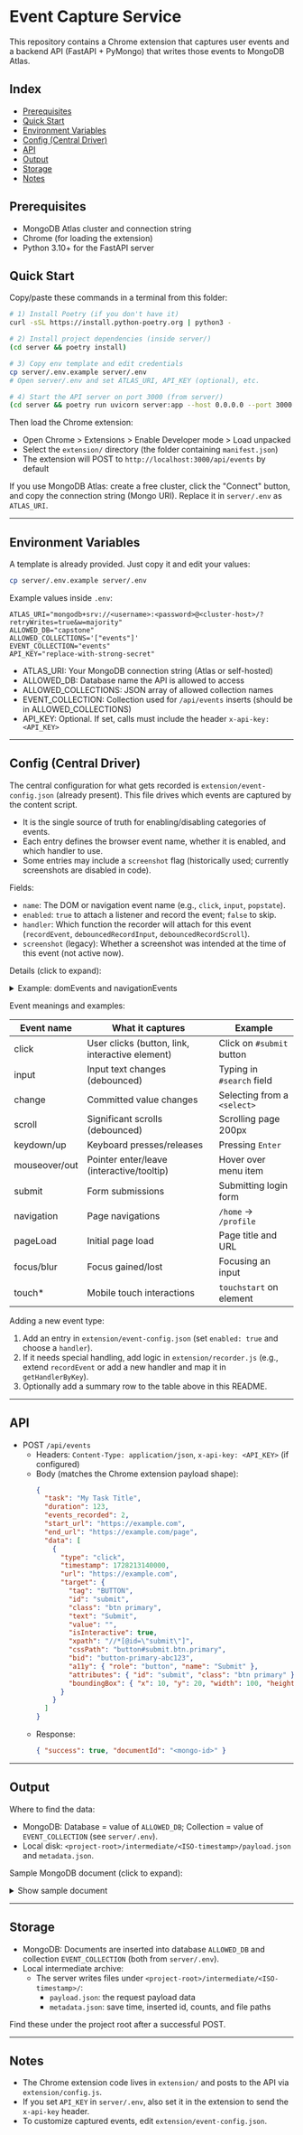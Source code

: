 # Event Capture Service

This repository contains a Chrome extension that captures user events and a backend API (FastAPI + PyMongo) that writes those events to MongoDB Atlas.

## Index
- [Prerequisites](#prerequisites)
- [Quick Start](#quick-start)
- [Environment Variables](#environment-variables)
- [Config (Central Driver)](#config-central-driver)
- [API](#api)
- [Output](#output)
- [Storage](#storage)
- [Notes](#notes)

## Prerequisites

- MongoDB Atlas cluster and connection string
- Chrome (for loading the extension)
- Python 3.10+ for the FastAPI server

## Quick Start

Copy/paste these commands in a terminal from this folder:

```bash
# 1) Install Poetry (if you don't have it)
curl -sSL https://install.python-poetry.org | python3 -

# 2) Install project dependencies (inside server/)
(cd server && poetry install)

# 3) Copy env template and edit credentials
cp server/.env.example server/.env
# Open server/.env and set ATLAS_URI, API_KEY (optional), etc.

# 4) Start the API server on port 3000 (from server/)
(cd server && poetry run uvicorn server:app --host 0.0.0.0 --port 3000 --reload)
```

Then load the Chrome extension:
- Open Chrome > Extensions > Enable Developer mode > Load unpacked
- Select the `extension/` directory (the folder containing `manifest.json`)
- The extension will POST to `http://localhost:3000/api/events` by default

If you use MongoDB Atlas: create a free cluster, click the "Connect" button, and copy the connection string (Mongo URI). Replace it in `server/.env` as `ATLAS_URI`.

---

## Environment Variables

A template is already provided. Just copy it and edit your values:

```bash
cp server/.env.example server/.env
```

Example values inside `.env`:

```env
ATLAS_URI="mongodb+srv://<username>:<password>@<cluster-host>/?retryWrites=true&w=majority"
ALLOWED_DB="capstone"
ALLOWED_COLLECTIONS='["events"]'
EVENT_COLLECTION="events"
API_KEY="replace-with-strong-secret"
```

- ATLAS_URI: Your MongoDB connection string (Atlas or self-hosted)
- ALLOWED_DB: Database name the API is allowed to access
- ALLOWED_COLLECTIONS: JSON array of allowed collection names
- EVENT_COLLECTION: Collection used for `/api/events` inserts (should be in ALLOWED_COLLECTIONS)
- API_KEY: Optional. If set, calls must include the header `x-api-key: <API_KEY>`

---

## Config (Central Driver)

The central configuration for what gets recorded is `extension/event-config.json` (already present). This file drives which events are captured by the content script.

- It is the single source of truth for enabling/disabling categories of events.
- Each entry defines the browser event name, whether it is enabled, and which handler to use.
- Some entries may include a `screenshot` flag (historically used; currently screenshots are disabled in code).

Fields:
- `name`: The DOM or navigation event name (e.g., `click`, `input`, `popstate`).
- `enabled`: `true` to attach a listener and record the event; `false` to skip.
- `handler`: Which function the recorder will attach for this event (`recordEvent`, `debouncedRecordInput`, `debouncedRecordScroll`).
- `screenshot` (legacy): Whether a screenshot was intended at the time of this event (not active now).

Details (click to expand):
<details>
<summary>Example: domEvents and navigationEvents</summary>

```json
{
  "domEvents": [
    { "name": "click", "enabled": true,  "handler": "recordEvent" },
    { "name": "input", "enabled": false, "handler": "debouncedRecordInput" },
    { "name": "scroll", "enabled": false, "handler": "debouncedRecordScroll" }
  ],
  "navigationEvents": [
    { "name": "popstate",     "enabled": false },
    { "name": "pushState",    "enabled": false },
    { "name": "replaceState", "enabled": false },
    { "name": "beforeunload", "enabled": false }
  ],
  "observers": { "dynamicDom": false }
}
```
</details>

Event meanings and examples:

| Event name   | What it captures                               | Example
|--------------|--------------------------------------------------|--------
| click        | User clicks (button, link, interactive element) | Click on `#submit` button
| input        | Input text changes (debounced)                   | Typing in `#search` field
| change       | Committed value changes                          | Selecting from a `<select>`
| scroll       | Significant scrolls (debounced)                  | Scrolling page 200px
| keydown/up   | Keyboard presses/releases                        | Pressing `Enter`
| mouseover/out| Pointer enter/leave (interactive/tooltip)        | Hover over menu item
| submit       | Form submissions                                 | Submitting login form
| navigation   | Page navigations                                 | `/home` → `/profile`
| pageLoad     | Initial page load                                | Page title and URL
| focus/blur   | Focus gained/lost                                | Focusing an input
| touch*       | Mobile touch interactions                        | `touchstart` on element

Adding a new event type:
1. Add an entry in `extension/event-config.json` (set `enabled: true` and choose a `handler`).
2. If it needs special handling, add logic in `extension/recorder.js` (e.g., extend `recordEvent` or add a new handler and map it in `getHandlerByKey`).
3. Optionally add a summary row to the table above in this README.

---

## API

- POST `/api/events`
  - Headers: `Content-Type: application/json`, `x-api-key: <API_KEY>` (if configured)
  - Body (matches the Chrome extension payload shape):
    ```json
    {
      "task": "My Task Title",
      "duration": 123,
      "events_recorded": 2,
      "start_url": "https://example.com",
      "end_url": "https://example.com/page",
      "data": [
        {
          "type": "click",
          "timestamp": 1728213140000,
          "url": "https://example.com",
          "target": {
            "tag": "BUTTON",
            "id": "submit",
            "class": "btn primary",
            "text": "Submit",
            "value": "",
            "isInteractive": true,
            "xpath": "//*[@id=\"submit\"]",
            "cssPath": "button#submit.btn.primary",
            "bid": "button-primary-abc123",
            "a11y": { "role": "button", "name": "Submit" },
            "attributes": { "id": "submit", "class": "btn primary" },
            "boundingBox": { "x": 10, "y": 20, "width": 100, "height": 30 }
          }
        }
      ]
    }
    ```
  - Response:
    ```json
    { "success": true, "documentId": "<mongo-id>" }
    ```

---

## Output

Where to find the data:
- MongoDB: Database = value of `ALLOWED_DB`; Collection = value of `EVENT_COLLECTION` (see `server/.env`).
- Local disk: `<project-root>/intermediate/<ISO-timestamp>/payload.json` and `metadata.json`.

Sample MongoDB document (click to expand):
<details>
<summary>Show sample document</summary>

```json
{
  "task": "Search and submit",
  "duration": 42,
  "events_recorded": 3,
  "start_url": "https://example.com",
  "end_url": "https://example.com/results",
  "data": [
    {
      "type": "pageLoad",
      "timestamp": "2025-10-06T16:28:10.123Z",
      "url": "https://example.com",
      "title": "Home"
    },
    {
      "type": "click",
      "timestamp": 1728213140000,
      "url": "https://example.com",
      "target": {
        "tag": "BUTTON",
        "id": "submit",
        "class": "btn primary",
        "text": "Submit",
        "value": "",
        "isInteractive": true,
        "xpath": "//*[@id=\"submit\"]",
        "cssPath": "button#submit.btn.primary",
        "bid": "button-primary-abc123",
        "a11y": { "role": "button", "name": "Submit" },
        "attributes": { "id": "submit", "class": "btn primary" },
        "boundingBox": { "x": 10, "y": 20, "width": 100, "height": 30 }
      }
    },
    {
      "type": "navigation",
      "timestamp": "2025-10-06T16:28:20.456Z",
      "fromUrl": "https://example.com",
      "toUrl": "https://example.com/results",
      "title": "Results",
      "referrer": "https://example.com",
      "fromUserInput": true
    }
  ],
  "timestamp": "2025-10-06T16:29:14.694Z"
}
```
</details>

---

## Storage

- MongoDB: Documents are inserted into database `ALLOWED_DB` and collection `EVENT_COLLECTION` (both from `server/.env`).
- Local intermediate archive:
  - The server writes files under `<project-root>/intermediate/<ISO-timestamp>/`:
    - `payload.json`: the request payload data
    - `metadata.json`: save time, inserted id, counts, and file paths

Find these under the project root after a successful POST.

---

## Notes

- The Chrome extension code lives in `extension/` and posts to the API via `extension/config.js`.
- If you set `API_KEY` in `server/.env`, also set it in the extension to send the `x-api-key` header.
- To customize captured events, edit `extension/event-config.json`.

